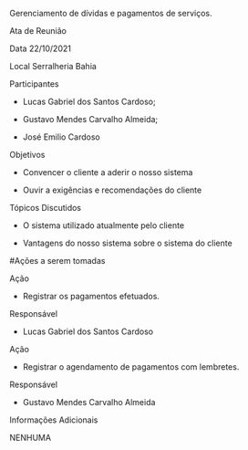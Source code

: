 Gerenciamento de dívidas e pagamentos de serviços. 

 

Ata de Reunião 

Data  22/10/2021 

Local  Serralheria Bahia 

Participantes 

- Lucas Gabriel dos Santos Cardoso; 

- Gustavo Mendes Carvalho Almeida; 

- José Emilio Cardoso 


Objetivos 

- Convencer o cliente a aderir o nosso sistema 

- Ouvir a exigências e recomendações do cliente 



Tópicos Discutidos 

- O sistema utilizado atualmente pelo cliente 

- Vantagens do nosso sistema sobre o sistema do cliente 

#Ações a serem tomadas 

Ação 
- Registrar os pagamentos efetuados. 

Responsável 
- Lucas Gabriel dos Santos Cardoso 

 
Ação
- Registrar o agendamento de pagamentos com lembretes. 

Responsável
- Gustavo Mendes Carvalho Almeida 

 

 

Informações Adicionais 

NENHUMA 

 
